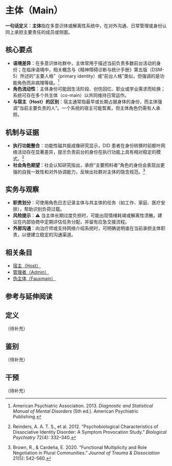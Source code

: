 # 主体（Main）

**一句话定义**：**主体**指在多意识体或解离性系统中，在对外沟通、日常管理或身份认同上承担主要责任的成员或侧面。

## 核心要点

- **语境差异**：在多意识体社群中，主体常用于描述当前负责多数前台活动的身份；在临床语境中，相关概念与《精神障碍诊断与统计手册》第五版（DSM-5）所述的“主要人格”（primary identity）或“前台人格”类似，但强调的是功能角色而非病理等级。[^dsm5]
- **角色流动性**：主体身份可能因生活阶段、创伤回忆、职业或学业需求而轮换；系统可存在多个共主体（co-main）以共同维持日常运作。
- **与宿主（Host）的区别**：宿主通常指最早或长期占据身体的身份，而主体强调“当前主要负责的人”。一个系统的宿主可能暂离，但主体角色仍需有人承担。

## 机制与证据

- **执行功能整合**：功能性磁共振成像研究显示，DID 患者在身份转换时前额叶网络活动存在显著差异，提示负责前台的身份在执行功能上具有相对稳定的模式。[^reinders2012]
- **社会角色期望**：社会认知研究指出，承担“主要照料者”角色的身份会表现出更强的自我一致性和对外协调能力，反映出社群对主体的隐含规范。[^brown2020]

## 实务与观察

- **职责划分**：可使用角色日志记录主体与共主体的任务（如工作、家庭、医疗安排），帮助识别负荷过载。
- **风险提示**：⚠ 当主体长期过度负担时，可能出现情绪耗竭或解离性溃散。建议在内部协商中定期评估任务分配，并留有应急交接流程。
- **外部沟通**：向治疗师或支持网络介绍系统时，可明确说明谁在当前承担主体职责，以便建立稳定的沟通渠道。

## 相关条目

- [宿主（Host）](Host.md)
- [管理者（Admin）](Admin.md)
- [伪主体（Fauxmain）](Fauxmain.md)

## 参考与延伸阅读

[^dsm5]: American Psychiatric Association. 2013. *Diagnostic and Statistical Manual of Mental Disorders* (5th ed.). American Psychiatric Publishing.
[^reinders2012]: Reinders, A. A. T. S., et al. 2012. “Psychobiological Characteristics of Dissociative Identity Disorder: A Symptom Provocation Study.” *Biological Psychiatry* 72(4): 332–340.
[^brown2020]: Brown, R., & Cardeña, E. 2020. “Functional Multiplicity and Role Negotiation in Plural Communities.” *Journal of Trauma & Dissociation* 21(5): 542–560.

## 定义
（待补充）

## 鉴别
（待补充）

## 干预
（待补充）
